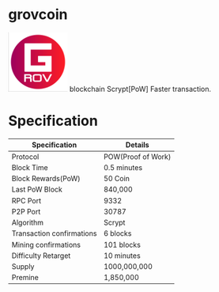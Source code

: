 <h1>grovcoin</h1>

<img src="https://github.com/percussionpc/grovcoina/blob/main/src/qt/res/icons/bitcoin.png" width="120px" height="120px">
blockchain Scrypt[PoW]  Faster transaction.
<br>


<h1>Specification</h1>

| Specification  | Details |
| ------------- | ------------- |
Protocol	|	POW(Proof of Work)	|
Block Time	|	0.5 minutes	|
Block Rewards(PoW)	|	50 Coin	|
Last PoW Block	|	840,000	|
RPC Port	|	9332	|
P2P Port	|	30787	|
Algorithm	|	Scrypt	|
Transaction confirmations	|	6 blocks	|
Mining confirmations	|	101 blocks	|
Difficulty Retarget	|	10 minutes	|
Supply	|	1000,000,000	|
Premine	|	1,850,000	|

